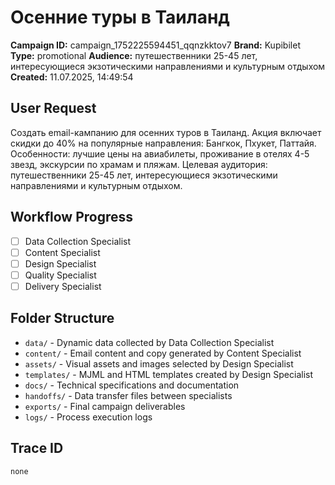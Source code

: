 # Осенние туры в Таиланд

**Campaign ID:** campaign_1752225594451_qqnzkktov7
**Brand:** Kupibilet
**Type:** promotional
**Audience:** путешественники 25-45 лет, интересующиеся экзотическими направлениями и культурным отдыхом
**Created:** 11.07.2025, 14:49:54

## User Request
Создать email-кампанию для осенних туров в Таиланд. Акция включает скидки до 40% на популярные направления: Бангкок, Пхукет, Паттайя. Особенности: лучшие цены на авиабилеты, проживание в отелях 4-5 звезд, экскурсии по храмам и пляжам. Целевая аудитория: путешественники 25-45 лет, интересующиеся экзотическими направлениями и культурным отдыхом.

## Workflow Progress
- [ ] Data Collection Specialist
- [ ] Content Specialist  
- [ ] Design Specialist
- [ ] Quality Specialist
- [ ] Delivery Specialist

## Folder Structure

- `data/` - Dynamic data collected by Data Collection Specialist
- `content/` - Email content and copy generated by Content Specialist
- `assets/` - Visual assets and images selected by Design Specialist
- `templates/` - MJML and HTML templates created by Design Specialist
- `docs/` - Technical specifications and documentation
- `handoffs/` - Data transfer files between specialists
- `exports/` - Final campaign deliverables
- `logs/` - Process execution logs

## Trace ID
`none`
